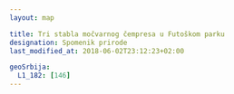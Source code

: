 ```yaml
---
layout: map

title: Tri stabla močvarnog čempresa u Futoškom parku
designation: Spomenik prirode
last_modified_at: 2018-06-02T23:12:23+02:00

geoSrbija:
  L1_182: [146]
---
```

